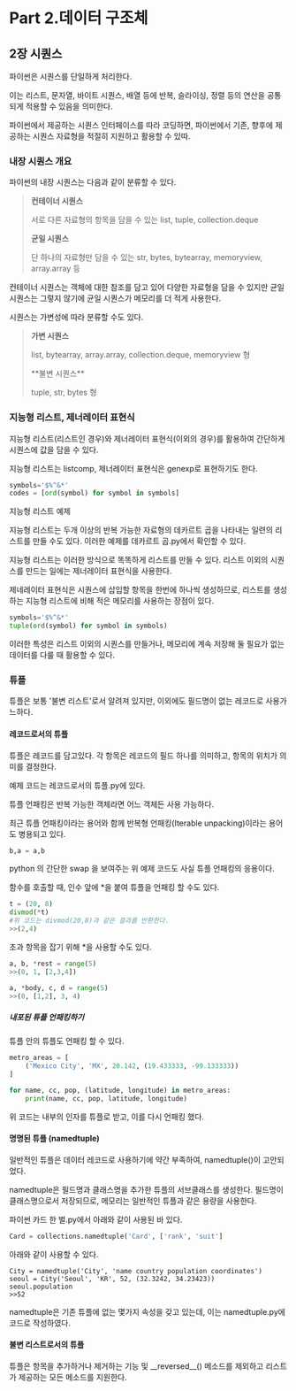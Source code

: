# Part 2.데이터 구조체
## 2장 시퀀스
파이썬은 시퀀스를 단일하게 처리한다.
<p>이는 리스트, 문자열, 바이트 시퀀스, 배열 등에 반복, 슬라이싱, 정렬 등의 연산을 공통되게 적용할 수 있음을 의미한다.

파이썬에서 제공하는 시퀀스 인터페이스를 따라 코딩하면, 파이썬에서 기존, 향후에 제공하는 시퀀스 자료형을 적절히 지원하고 활용할 수 있따.

### 내장 시퀀스 개요
파이썬의 내장 시퀀스는 다음과 같이 분류할 수 있다.
>**컨테이너 시퀀스**<p>
>서로 다른 자료형의 항목을 담을 수 있는 list, tuple, collection.deque<p>
>**균일 시퀀스**
><p>단 하나의 자료형만 담을 수 있는 str, bytes, bytearray, memoryview, array.array 등

컨테이너 시퀀스는 객체에 대한 참조를 담고 있어 다양한 자료형을 담을 수 있지만 균일 시퀀스는 그렇지 않기에 균일 시퀀스가 메모리를 더 적게 사용한다.

시퀀스는 가변성에 따라 분류할 수도 있다.
>**가변 시퀀스**<p>
>list, bytearray, array.array, collection.deque, memoryview 형
><p>**불변 시퀀스**
><p>tuple, str, bytes 형

### 지능형 리스트, 제너레이터 표현식
지능형 리스트(리스트인 경우)와 제너레이터 표현식(이외의 경우)를 활용하여 간단하게 시퀀스에 값을 담을 수 있다.

지능형 리스트는 listcomp, 제너레이터 표현식은 genexp로 표현하기도 한다.

~~~python
symbols='$%^&*'
codes = [ord(symbol) for symbol in symbols]
~~~
지능형 리스트 예제

지능형 리스트는 두개 이상의 반복 가능한 자료형의 데카르트 곱을 나타내는 일련의 리스트를 만들 수도 있다.
이러한 예제를 데카르트 곱.py에서 확인할 수 있다.

지능형 리스트는 이러한 방식으로 똑똑하게 리스트를 만들 수 있다.
리스트 이외의 시퀀스를 만드는 일에는 제너레이터 표현식을 사용한다.

제네레이터 표현식은 시퀀스에 삽입할 항목을 한번에 하나씩 생성하므로, 리스트를 생성하는 지능형 리스트에 비해 적은 메모리를 사용하는 장점이 있다.

~~~python
symbols='$%^&*'
tuple(ord(symbol) for symbol in symbols)
~~~

이러한 특성은 리스트 이외의 시퀀스를 만들거나, 메모리에 계속 저장해 둘 필요가 없는 데이터를 다룰 때 활용할 수 있다.

### 튜플
튜플은 보통 '불변 리스트'로서 알려져 있지만, 이외에도 필드명이 없는 레코드로 사용가느하다.

#### 레코드로서의 튜플
튜플은 레코드를 담고있다. 각 항목은 레코드의 필드 하나를 의미하고, 항목의 위치가 의미를 결정한다.

예제 코드는 레코드로서의 튜플.py에 있다.

튜플 언패킹은 반복 가능한 객체라면 어느 객체든 사용 가능하다.
<p>최근 튜플 언패킹이라는 용어와 함께 반복형 언패킹(Iterable unpacking)이라는 용어도 병용되고 있다.

~~~python
b,a = a,b
~~~
python 의 간단한 swap 을 보여주는 위 예제 코드도 사실 튜플 언패킹의 응용이다.

함수를 호출할 때, 인수 앞에 *을 붙여 튜플을 언패킹 할 수도 있다.
~~~python
t = (20, 8)
divmod(*t)
#위 코드는 divmod(20,8)과 같은 결과를 반환한다.
>>(2,4)
~~~

초과 항목을 잡기 위해 *을 사용할 수도 있다.
~~~python
a, b, *rest = range(5)
>>(0, 1, [2,3,4])
~~~

~~~python
a, *body, c, d = range(5)
>>(0, [1,2], 3, 4)
~~~

##### 내포된 튜플 언패킹하기
튜플 안의 튜플도 언패킹 할 수 있다.

~~~python
metro_areas = [
    ('Mexico City', 'MX', 20.142, (19.433333, -99.133333))
]

for name, cc, pop, (latitude, longitude) in metro_areas:
    print(name, cc, pop, latitude, longitude)
~~~

위 코드는 내부의 인자를 튜플로 받고, 이를 다시 언패킹 했다.

#### 명명된 튜플 (namedtuple)
일반적인 튜플은 데이터 레코드로 사용하기에 약간 부족하여, namedtuple()이 고안되었다.

namedtuple은 필드명과 클래스명을 추가한 튜플의 서브클래스를 생성한다.
필드명이 클래스명으로서 저장되므로, 메모리는 일반적인 튜플과 같은 용량을 사용한다.

파이썬 카드 한 벌.py에서 아래와 같이 사용된 바 있다.
~~~python
Card = collections.namedtuple('Card', ['rank', 'suit']
~~~

아래와 같이 사용할 수 있다.
~~~
City = namedtuple('City', 'name country population coordinates')
seoul = City('Seoul', 'KR', 52, (32.3242, 34.23423))
seoul.population
>>52
~~~

namedtuple은 기존 튜플에 없는 몇가지 속성을 갖고 있는데, 이는 namedtuple.py에 코드로 작성하였다.

#### 불변 리스트로서의 튜플
튜플은 항목을 추가하거나 제거하는 기능 및 \_\_reversed\_\_() 메소드를 제외하고 리스트가 제공하는 모든 메소드를 지원한다.